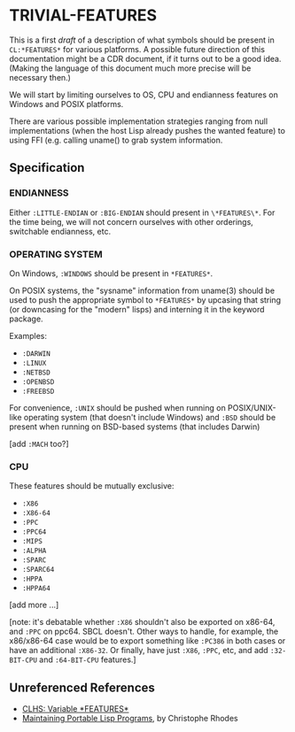 TRIVIAL-FEATURES
================

This is a first *draft* of a description of what symbols should be
present in `CL:*FEATURES*` for various platforms.  A possible future
direction of this documentation might be a CDR document, if it turns
out to be a good idea.  (Making the language of this document much
more precise will be necessary then.)

We will start by limiting ourselves to OS, CPU and endianness features
on Windows and POSIX platforms.

There are various possible implementation strategies ranging from null
implementations (when the host Lisp already pushes the wanted feature)
to using FFI (e.g. calling uname() to grab system information.


Specification
-------------

### ENDIANNESS

Either `:LITTLE-ENDIAN` or `:BIG-ENDIAN` should present in
`\*FEATURES\*`.  For the time being, we will not concern ourselves
with other orderings, switchable endianness, etc.


### OPERATING SYSTEM

On Windows, `:WINDOWS` should be present in `*FEATURES*`.

On POSIX systems, the "sysname" information from uname(3) should be
used to push the appropriate symbol to `*FEATURES*` by upcasing that
string (or downcasing for the "modern" lisps) and interning it in the
keyword package.

Examples:

  - `:DARWIN`
  - `:LINUX`
  - `:NETBSD`
  - `:OPENBSD`
  - `:FREEBSD`

For convenience, `:UNIX` should be pushed when running on
POSIX/UNIX-like operating system (that doesn't include Windows) and
`:BSD` should be present when running on BSD-based systems (that
includes Darwin)

[add `:MACH` too?]


### CPU

These features should be mutually exclusive:

  - `:X86`
  - `:X86-64`
  - `:PPC`
  - `:PPC64`
  - `:MIPS`
  - `:ALPHA`
  - `:SPARC`
  - `:SPARC64`
  - `:HPPA`
  - `:HPPA64`

[add more ...]

[note: it's debatable whether `:X86` shouldn't also be exported on
x86-64, and `:PPC` on ppc64.  SBCL doesn't.  Other ways
to handle, for example, the x86/x86-64 case would be to export
something like `:PC386` in both cases or have an additional `:X86-32`. Or
finally, have just `:X86`, `:PPC`, etc, and add `:32-BIT-CPU` and
`:64-BIT-CPU` features.]


Unreferenced References
-----------------------

  * [CLHS: Variable \*FEATURES\*][1]
  * [Maintaining Portable Lisp Programs][2], by Christophe Rhodes


[1]: http://www.lispworks.com/documentation/HyperSpec/Body/v_featur.htm
[2]: http://www-jcsu.jesus.cam.ac.uk/~csr21/papers/features.pdf
